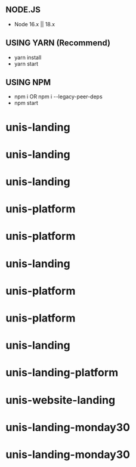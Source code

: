 ## NODE.JS

- Node 16.x || 18.x

## USING YARN (Recommend)

- yarn install
- yarn start

## USING NPM

- npm i OR npm i --legacy-peer-deps
- npm start
# unis-landing
# unis-landing
# unis-landing
# unis-platform
# unis-platform
# unis-landing
# unis-platform
# unis-platform
# unis-landing
# unis-landing-platform
# unis-website-landing
# unis-landing-monday30
# unis-landing-monday30
